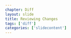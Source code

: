 ```yaml
---
chapter: Diff
layout: slide
title: Reviewing Changes
tags: ['diff']
categories: ['slidecontent']
---
```

